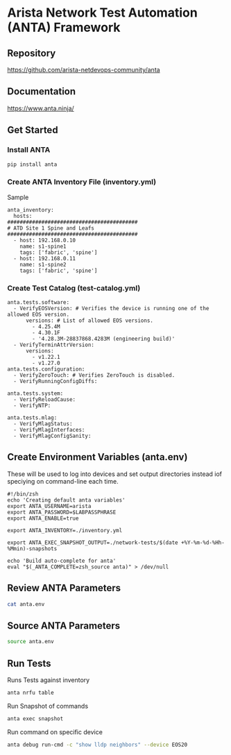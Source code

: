 # Arista Network Test Automation (ANTA) Framework

## Repository

https://github.com/arista-netdevops-community/anta


## Documentation

https://www.anta.ninja/

## Get Started

### Install ANTA

``` bash
pip install anta
```

### Create ANTA Inventory File (inventory.yml)

Sample

```text
anta_inventory:
  hosts:
##########################################
# ATD Site 1 Spine and Leafs
##########################################
  - host: 192.168.0.10
    name: s1-spine1
    tags: ['fabric', 'spine']
  - host: 192.168.0.11
    name: s1-spine2
    tags: ['fabric', 'spine']
```

### Create Test Catalog (test-catalog.yml)

```text
anta.tests.software:
  - VerifyEOSVersion: # Verifies the device is running one of the allowed EOS version.
      versions: # List of allowed EOS versions.
        - 4.25.4M
        - 4.30.1F
        - '4.28.3M-28837868.4283M (engineering build)'
  - VerifyTerminAttrVersion:
      versions:
        - v1.22.1
        - v1.27.0
anta.tests.configuration:
  - VerifyZeroTouch: # Verifies ZeroTouch is disabled.
  - VerifyRunningConfigDiffs:

anta.tests.system:
  - VerifyReloadCause:
  - VerifyNTP:

anta.tests.mlag:
  - VerifyMlagStatus:
  - VerifyMlagInterfaces:
  - VerifyMlagConfigSanity:
```

## Create Environment Variables (anta.env)

These will be used to log into devices and set output directories instead iof speciying on command-line each time.

```text
#!/bin/zsh
echo 'Creating default anta variables'
export ANTA_USERNAME=arista
export ANTA_PASSWORD=$LABPASSPHRASE
export ANTA_ENABLE=true

export ANTA_INVENTORY=./inventory.yml

export ANTA_EXEC_SNAPSHOT_OUTPUT=./network-tests/$(date +%Y-%m-%d-%Hh-%Mmin)-snapshots

echo 'Build auto-complete for anta'
eval "$(_ANTA_COMPLETE=zsh_source anta)" > /dev/null
```

## Review ANTA Parameters

```bash
cat anta.env
```

## Source ANTA Parameters

```bash
source anta.env
```

## Run Tests

Runs Tests against inventory

```bash
anta nrfu table
```

Run Snapshot of commands

```bash
anta exec snapshot
```

Run command on specific device

```bash
anta debug run-cmd -c "show lldp neighbors" --device EOS20
```